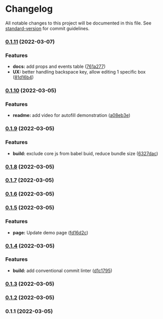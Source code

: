 # Changelog

All notable changes to this project will be documented in this file. See [standard-version](https://github.com/conventional-changelog/standard-version) for commit guidelines.

### [0.1.11](https://github.com/simpletrontdip/vue-simple-otp-input/compare/v0.1.10...v0.1.11) (2022-03-07)


### Features

* **docs:** add props and events table ([761a277](https://github.com/simpletrontdip/vue-simple-otp-input/commit/761a277dab92d4f941dc3f743b415fc1ddbea016))
* **UX:** better handling backspace key, allow editing 1 specific box ([81d16b4](https://github.com/simpletrontdip/vue-simple-otp-input/commit/81d16b4d9d92194dcce9f56755477474beaec9b7))

### [0.1.10](https://github.com/simpletrontdip/vue-simple-otp-input/compare/v0.1.9...v0.1.10) (2022-03-05)


### Features

* **readme:** add video for autofill demonstration ([a08eb3e](https://github.com/simpletrontdip/vue-simple-otp-input/commit/a08eb3ef1ff8fe1bb9833a3e1b300cf401048c92))

### [0.1.9](https://github.com/simpletrontdip/vue-simple-otp-input/compare/v0.1.8...v0.1.9) (2022-03-05)


### Features

* **build:** exclude core js from babel buid, reduce bundle size ([6327dac](https://github.com/simpletrontdip/vue-simple-otp-input/commit/6327dac069466e0d0d2c3a2f8a521d3de4401385))

### [0.1.8](https://github.com/simpletrontdip/vue-simple-otp-input/compare/v0.1.7...v0.1.8) (2022-03-05)

### [0.1.7](https://github.com/simpletrontdip/vue-simple-otp-input/compare/v0.1.6...v0.1.7) (2022-03-05)

### [0.1.6](https://github.com/simpletrontdip/vue-simple-otp-input/compare/v0.1.5...v0.1.6) (2022-03-05)

### [0.1.5](https://github.com/simpletrontdip/vue-simple-otp-input/compare/v0.1.4...v0.1.5) (2022-03-05)


### Features

* **page:** Update demo page ([fd16d2c](https://github.com/simpletrontdip/vue-simple-otp-input/commit/fd16d2cb123706d18466fc8313188d8611fef7ce))

### [0.1.4](https://github.com/simpletrontdip/vue-simple-otp-input/compare/v0.1.3...v0.1.4) (2022-03-05)


### Features

* **build:** add conventional commit linter ([d1c1795](https://github.com/simpletrontdip/vue-simple-otp-input/commit/d1c17956d429f266bdb780fe59af9583b0ef1ce1))

### [0.1.3](https://github.com/simpletrontdip/vue-simple-otp-input/compare/v0.1.2...v0.1.3) (2022-03-05)

### [0.1.2](https://github.com/simpletrontdip/vue-simple-otp-input/compare/v0.1.1...v0.1.2) (2022-03-05)

### 0.1.1 (2022-03-05)
